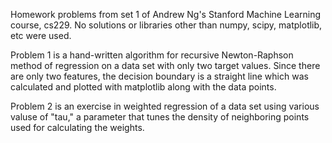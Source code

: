 Homework problems from set 1 of Andrew Ng's Stanford Machine Learning
course, cs229. No solutions or libraries other than numpy, scipy, 
matplotlib, etc were used.

Problem 1 is a hand-written algorithm for recursive Newton-Raphson method
of regression on a data set with only two target values. Since there are
only two features, the decision boundary is a straight line which was 
calculated and plotted with matplotlib along with the data points.

Problem 2 is an exercise in weighted regression of a data set using various
valuse of "tau," a parameter that tunes the density of neighboring points
used for calculating the weights.

